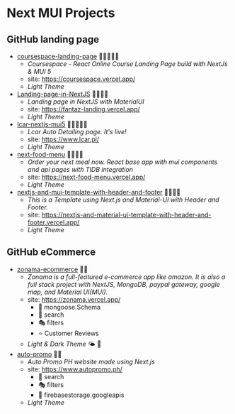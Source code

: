 # Next MUI Projects


## GitHub landing page

* [coursespace-landing-page](https://github.com/hiriski/coursespace-landing-page) 🥦🍆🥕🌽🥑   
  - _Coursespace - React Online Course Landing Page build with NextJs & MUI 5_
  - site: https://coursespace.vercel.app/
  - _Light Theme_
* [Landing-page-in-NextJS](https://fantaz-landing.vercel.app/) 🥦🍆🥕🌽
  - _Landing page in NextJS with MaterialUI_
  - site: https://fantaz-landing.vercel.app/
  - _Light Theme_
* [lcar-nextjs-mui5](https://github.com/filiplipinski/lcar-nextjs-mui5) 🥦🍆🥕🌽🥑
  - _Lcar Auto Detailing page. It's live!_
  - site: https://www.lcar.pl/
  - _Light Theme_
* [next-food-menu](https://github.com/nate-mal/next-food-menu) 🥦🍆🥕🌽
  - _Order your next meal now. React base app with mui components and api pages with TIDB integration_
  - site: https://next-food-menu.vercel.app/
  - _Light Theme_
* [nextjs-and-mui-template-with-header-and-footer](https://github.com/SatoruAkiyama/nextjs-and-mui-template-with-header-and-footer) 🥦🍆🥕🌽
  - _This is a Template using Next.js and Material-UI with Header and Footer._
  - site: https://nextjs-and-material-ui-template-with-header-and-footer.vercel.app/
  - _Light Theme_





## GitHub eCommerce

* [zonama-ecommerce](https://github.com/yuxianxu/zonama-ecommerce-Nextjs-MUI) 🤠🤩
  - _Zonama is a full-featured e-commerce app like amazon. It is also a full stack project with NextJS, MongoDB, paypal gateway, google map, and Material UI(MUI)._
  - site: https://zonama.vercel.app/
    + 🎎 mongoose.Schema
    + 🧐 search
    + 🎭 filters
    + ⭐ Customer Reviews
  - _Light & Dark Theme_ 🌤️ 🌚
* [auto-promo](https://github.com/kingdeorayom/auto-promo-ph) 🤠🤩
  - _Auto Promo PH website made using Next.js_
  - site: https://www.autopromo.ph/
    + 🧐 search
    + 🎭 filters
    + 🔳 firebasestorage.googleapis
  - _Light Theme_













